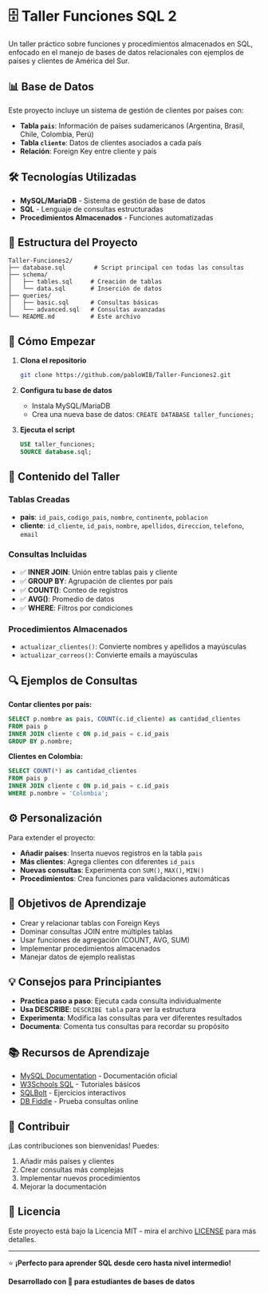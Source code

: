 # 🗄️ Taller Funciones SQL 2

Un taller práctico sobre funciones y procedimientos almacenados en SQL, enfocado en el manejo de bases de datos relacionales con ejemplos de países y clientes de América del Sur.

## 📊 Base de Datos

Este proyecto incluye un sistema de gestión de clientes por países con:

- **Tabla `pais`**: Información de países sudamericanos (Argentina, Brasil, Chile, Colombia, Perú)
- **Tabla `cliente`**: Datos de clientes asociados a cada país
- **Relación**: Foreign Key entre cliente y país

## 🛠️ Tecnologías Utilizadas

- **MySQL/MariaDB** - Sistema de gestión de base de datos
- **SQL** - Lenguaje de consultas estructuradas
- **Procedimientos Almacenados** - Funciones automatizadas

## 📁 Estructura del Proyecto

```
Taller-Funciones2/
├── database.sql        # Script principal con todas las consultas
├── schema/
│   ├── tables.sql     # Creación de tablas
│   └── data.sql       # Inserción de datos
├── queries/
│   ├── basic.sql      # Consultas básicas
│   └── advanced.sql   # Consultas avanzadas
└── README.md          # Este archivo
```

## 🚀 Cómo Empezar

1. **Clona el repositorio**
   ```bash
   git clone https://github.com/pabloWIB/Taller-Funciones2.git
   ```

2. **Configura tu base de datos**
   - Instala MySQL/MariaDB
   - Crea una nueva base de datos: `CREATE DATABASE taller_funciones;`

3. **Ejecuta el script**
   ```sql
   USE taller_funciones;
   SOURCE database.sql;
   ```

## 📝 Contenido del Taller

### Tablas Creadas
- **pais**: `id_pais`, `codigo_pais`, `nombre`, `continente`, `poblacion`
- **cliente**: `id_cliente`, `id_pais`, `nombre`, `apellidos`, `direccion`, `telefono`, `email`

### Consultas Incluidas
- ✅ **INNER JOIN**: Unión entre tablas pais y cliente
- ✅ **GROUP BY**: Agrupación de clientes por país
- ✅ **COUNT()**: Conteo de registros
- ✅ **AVG()**: Promedio de datos
- ✅ **WHERE**: Filtros por condiciones

### Procedimientos Almacenados
- `actualizar_clientes()`: Convierte nombres y apellidos a mayúsculas
- `actualizar_correos()`: Convierte emails a mayúsculas

## 🔍 Ejemplos de Consultas

**Contar clientes por país:**
```sql
SELECT p.nombre as pais, COUNT(c.id_cliente) as cantidad_clientes
FROM pais p
INNER JOIN cliente c ON p.id_pais = c.id_pais
GROUP BY p.nombre;
```

**Clientes en Colombia:**
```sql
SELECT COUNT(*) as cantidad_clientes
FROM pais p
INNER JOIN cliente c ON p.id_pais = c.id_pais
WHERE p.nombre = 'Colombia';
```

## ⚙️ Personalización

Para extender el proyecto:

- **Añadir países**: Inserta nuevos registros en la tabla `pais`
- **Más clientes**: Agrega clientes con diferentes `id_pais`
- **Nuevas consultas**: Experimenta con `SUM()`, `MAX()`, `MIN()`
- **Procedimientos**: Crea funciones para validaciones automáticas

## 🎯 Objetivos de Aprendizaje

- Crear y relacionar tablas con Foreign Keys
- Dominar consultas JOIN entre múltiples tablas
- Usar funciones de agregación (COUNT, AVG, SUM)
- Implementar procedimientos almacenados
- Manejar datos de ejemplo realistas

## 💡 Consejos para Principiantes

- **Practica paso a paso**: Ejecuta cada consulta individualmente
- **Usa DESCRIBE**: `DESCRIBE tabla` para ver la estructura
- **Experimenta**: Modifica las consultas para ver diferentes resultados
- **Documenta**: Comenta tus consultas para recordar su propósito

## 📚 Recursos de Aprendizaje

- [MySQL Documentation](https://dev.mysql.com/doc/) - Documentación oficial
- [W3Schools SQL](https://www.w3schools.com/sql/) - Tutoriales básicos
- [SQLBolt](https://sqlbolt.com/) - Ejercicios interactivos
- [DB Fiddle](https://www.db-fiddle.com/) - Prueba consultas online

## 🤝 Contribuir

¡Las contribuciones son bienvenidas! Puedes:

1. Añadir más países y clientes
2. Crear consultas más complejas
3. Implementar nuevos procedimientos
4. Mejorar la documentación

## 📄 Licencia

Este proyecto está bajo la Licencia MIT - mira el archivo [LICENSE](LICENSE) para más detalles.

---

⭐ **¡Perfecto para aprender SQL desde cero hasta nivel intermedio!**

**Desarrollado con 💾 para estudiantes de bases de datos**
